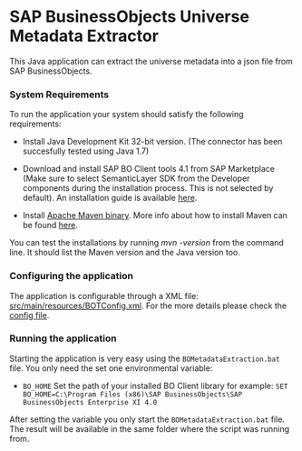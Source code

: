 SAP BusinessObjects Universe Metadata Extractor
==========

This Java application can extract the universe metadata into a json file from SAP BusinessObjects.

### System Requirements ###

To run the application your system should satisfy the following requirements:

* Install Java Development Kit 32-bit version. (The connector has been succesfully tested using Java 1.7)

* Download and install SAP BO Client tools 4.1 from SAP Marketplace (Make sure
  to select SemanticLayer SDK from the Developer components during the
  installation process. This is not selected by default). An installation guide
  is available [here](http://scn.sap.com/community/businessobjects-web-intelligence/blog/2013/11/15/bo-client-installation-and-configuration).

* Install [Apache Maven binary](https://maven.apache.org/download.cgi). More info about how to install Maven can be found [here](https://maven.apache.org/install.html).
  
  
You can test the installations by running *mvn -version* from the command line. 
It should list the Maven version and the Java version too.

### Configuring the application ###

The application is configurable through a XML file: [src/main/resources/BOTConfig.xml](src/main/resources/BOTConfig.xml). 
For the more details please check the [config file](src/main/resources/BOTConfig.xml).

### Running the application ###

Starting the application is very easy using the `BOMetadataExtraction.bat` file. 
You only need the set one environmental variable:

* `BO_HOME` Set the path of your installed BO Client library for example: `SET BO_HOME=C:\Program Files (x86)\SAP BusinessObjects\SAP BusinessObjects Enterprise XI 4.0`

After setting the variable you only start the `BOMetadataExtraction.bat` file.
The result will be available in the same folder where the script was running
from.


